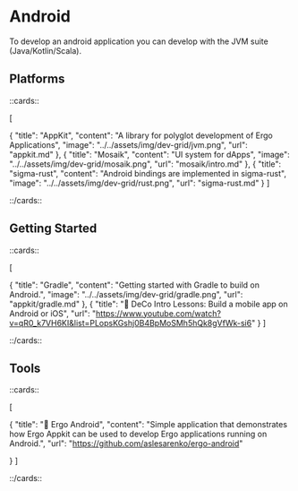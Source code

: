 # Android

To develop an android application you can develop with the JVM suite (Java/Kotlin/Scala).  

## Platforms

::cards::

[

  {
    "title": "AppKit",
    "content": "A library for polyglot development of Ergo Applications",
    "image": "../../assets/img/dev-grid/jvm.png",
    "url": "appkit.md"
  },
  {
    "title": "Mosaik",
    "content": "UI system for dApps",
    "image": "../../assets/img/dev-grid/mosaik.png",
    "url": "mosaik/intro.md"
  },
  {
    "title": "sigma-rust",
    "content": "Android bindings are implemented in sigma-rust",
    "image": "../../assets/img/dev-grid/rust.png",
    "url": "sigma-rust.md"
  }
]

::/cards::

## Getting Started

::cards::

[

  {
    "title": "Gradle",
    "content": "Getting started with Gradle to build on Android.",
    "image": "../../assets/img/dev-grid/gradle.png",
    "url": "appkit/gradle.md"
  },
  {
    "title": "📕 DeCo Intro Lessons: Build a mobile app on Android or iOS",
    "url": "https://www.youtube.com/watch?v=qR0_k7VH6KI&list=PLopsKGshj0B4BpMoSMh5hQk8gVfWk-si6"
  }
]

::/cards::

## Tools

::cards::

[

  {
    "title": "🔗 Ergo Android",
    "content": "Simple application that demonstrates how Ergo Appkit can be used to develop Ergo applications running on Android.",
    "url": "https://github.com/aslesarenko/ergo-android"

  }
]

::/cards::
